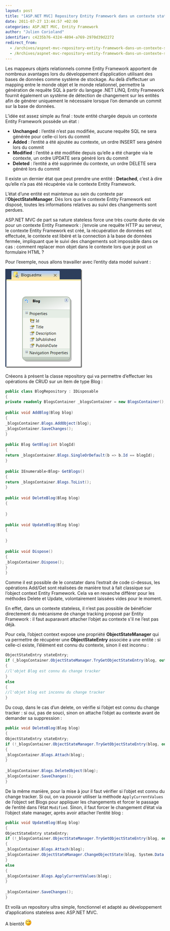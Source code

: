 ```yaml
---
layout: post
title: "[ASP.NET MVC] Repository Entity Framework dans un contexte stateless"
date: 2011-07-27 13:44:57 +02:00
categories: ASP.NET MVC, Entity Framework
author: "Julien Corioland"
identifier: c4235b76-4324-4894-a769-2970d39d2272
redirect_from:
  - /archives/aspnet-mvc-repository-entity-framework-dans-un-contexte-stateless
  - /Archives/aspnet-mvc-repository-entity-framework-dans-un-contexte-stateless
---
```


Les mappeurs objets relationnels comme Entity Framework apportent de nombreux avantages lors du développement d’application utilisant des bases de données comme système de stockage. Au delà d’effectuer un mapping entre le monde objet et le monde relationnel, permettre la génération de requête SQL à partir du langage .NET LINQ, Entity Framework fournit également un système de détection de changement sur les entités afin de générer uniquement le nécessaire lorsque l’on demande un commit sur la base de données.

L’idée est assez simple au final : toute entité chargée depuis un contexte Entity Framework possède un état :

- **Unchanged** : l’entité n’est pas modifiée, aucune requête SQL ne sera générée pour celle-ci lors du commit
- **Added** : l’entité a été ajoutée au contexte, un ordre INSERT sera généré lors du commit
- **Modified** : l’entité a été modifiée depuis qu’elle a été chargée via le contexte, un ordre UPDATE sera généré lors du commit
- **Deleted** : l’entité a été supprimée du contexte, un ordre DELETE sera généré lors du commit

Il existe un dernier état que peut prendre une entité : **Detached**, c’est à dire qu’elle n’a pas été récupérée via le contexte Entity Framework.

L’état d’une entité est maintenue au sein du contexte par l’**ObjectStateManager**. Dès lors que le contexte Entity Framework est disposé, toutes les informations relatives au suivi des changements sont perdues.

ASP.NET MVC de part sa nature stateless force une très courte durée de vie pour un contexte Entity Framework : j’envoie une requête HTTP au serveur, le contexte Entity Framework est créé, la récupération de données est effectuée, le contexte est libéré et la connection à la base de données fermée, impliquant que le suivi des changements soit impossible dans ce cas : comment replacer mon objet dans le contexte lors que je post un formulaire HTML ?

Pour l’exemple, nous allons travailler avec l’entity data model suivant :

![image](/images/aspnet-mvc-repository-entity-framework-dans-un-contexte-stateless/a1f0dc2a-5290-4a3d-ae30-839901b04299.jpg)

Créeons à présent la classe repository qui va permettre d’effectuer les opérations de CRUD sur un item de type Blog :

```csharp
public class BlogRepository : IDisposable
{
private readonly BlogsContainer _blogsContainer = new BlogsContainer();

public void AddBlog(Blog blog)
{
_blogsContainer.Blogs.AddObject(blog);
_blogsContainer.SaveChanges();
}

public Blog GetBlog(int blogId)
{
return _blogsContainer.Blogs.SingleOrDefault(b => b.Id == blogId);
}

public IEnumerable<Blog> GetBlogs()
{
return _blogsContainer.Blogs.ToList();
}

public void DeleteBlog(Blog blog)
{

}

public void UpdateBlog(Blog blog)
{

}

public void Dispose()
{
_blogsContainer.Dispose();
}
}
```

Comme il est possible de le constater dans l’extrait de code ci-dessus, les opérations Add/Get sont réalisées de manière tout à fait classique sur l’object context Entity Framework. Cela va en revanche différer pour les méthodes Delete et Update, volontairement laissées vides pour le moment.

En effet, dans un contexte stateless, il n’est pas possible de bénéficier directement du mécanisme de change tracking proposé par Entity Framework : il faut auparavant attacher l’objet au contexte s'il ne l’est pas déjà.

Pour cela, l’object context expose une propriété **ObjectStateManager** qui va permettre de récupérer une **ObjectStateEntry** associée a une entité : si celle-ci existe, l’élément est connu du contexte, sinon il est inconnu :

```csharp
ObjectStateEntry stateEntry;
if (_blogsContainer.ObjectStateManager.TryGetObjectStateEntry(blog, out stateEntry))
{
//l'objet Blog est connu du change tracker
}
else
{
//l'objet blog est inconnu du change tracker
}
```

Du coup, dans le cas d’un delete, on vérifie si l’objet est connu du change tracker : si oui, pas de souci, sinon on attache l’objet au contexte avant de demander sa suppression :

```csharp
public void DeleteBlog(Blog blog)
{
ObjectStateEntry stateEntry;
if (!_blogsContainer.ObjectStateManager.TryGetObjectStateEntry(blog, out stateEntry))
{
_blogsContainer.Blogs.Attach(blog);
}

_blogsContainer.Blogs.DeleteObject(blog);
_blogsContainer.SaveChanges();
}
```

De la même manière, pour la mise à jour il faut vérifier si l’objet est connu du change tracker. Si oui, on va pouvoir utiliser la méthode `ApplyCurrentValues` de l’object set Blogs pour appliquer les changements et forcer le passage de l’entité dans l’état `Modified`. Sinon, il faut forcer le changement d’état via l’object state manager, après avoir attacher l’entité blog :

```csharp
public void UpdateBlog(Blog blog)
{
ObjectStateEntry stateEntry;
if (!_blogsContainer.ObjectStateManager.TryGetObjectStateEntry(blog, out stateEntry))
{
_blogsContainer.Blogs.Attach(blog);
_blogsContainer.ObjectStateManager.ChangeObjectState(blog, System.Data.EntityState.Modified);
}
else
{
_blogsContainer.Blogs.ApplyCurrentValues(blog);
}

_blogsContainer.SaveChanges();
}
```

Et voilà un repository ultra simple, fonctionnel et adapté au développement d’applications stateless avec ASP.NET MVC.

A bientôt ![image](/images/aspnet-mvc-repository-entity-framework-dans-un-contexte-stateless/fb69f88c-fdd2-4965-8b0d-96165045c90a.jpg)

